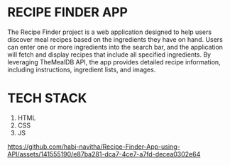 
# RECIPE FINDER APP
The Recipe Finder project is a web application designed to help users discover meal recipes based on the ingredients they have on hand. Users can enter one or more ingredients into the search bar, and the application will fetch and display recipes that include all specified ingredients. By leveraging TheMealDB API, the app provides detailed recipe information, including instructions, ingredient lists, and images.
# TECH STACK
1. HTML
2. CSS
3. JS




https://github.com/habi-navitha/Recipe-Finder-App-using-API/assets/141555190/e87ba281-dca7-4ce7-a7fd-decea0302e64
